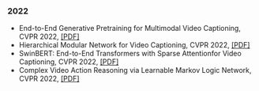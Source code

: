 ### 2022
- End-to-End Generative Pretraining for Multimodal Video Captioning, CVPR 2022, [[PDF]](https://arxiv.org/abs/2201.08264)  
- Hierarchical Modular Network for Video Captioning, CVPR 2022, [[PDF]](https://ieeexplore.ieee.org/document/9879571)  
- SwinBERT: End-to-End Transformers with Sparse Attentionfor Video Captioning, CVPR 2022, [[PDF]](https://arxiv.org/abs/2111.13196)  
- Complex Video Action Reasoning via Learnable Markov Logic Network, CVPR 2022, [[PDF]](https://ieeexplore.ieee.org/document/9878919)  

